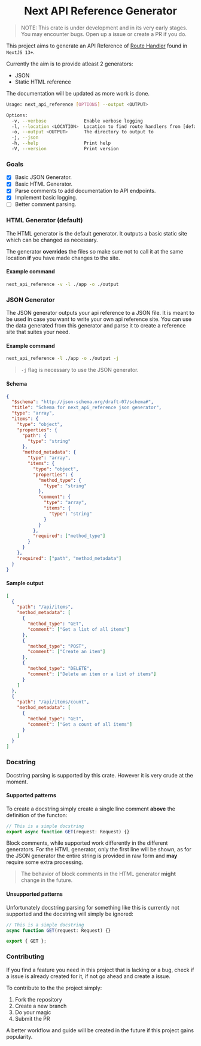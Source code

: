 <h1 align="center"> Next API Reference Generator </h1>

> NOTE: This crate is under development and in its very early stages. You may encounter bugs. Open up a issue or create a PR if you do.

This project aims to generate an API Reference of [Route Handler] found in `NextJS 13+`.

Currently the aim is to provide atleast 2 generators:

- JSON
- Static HTML reference

The documentation will be updated as more work is done.

```sh
Usage: next_api_reference [OPTIONS] --output <OUTPUT>

Options:
  -v, --verbose              Enable verbose logging
  -l, --location <LOCATION>  Location to find route handlers from [default: ./]
  -o, --output <OUTPUT>      The directory to output to
  -j, --json
  -h, --help                 Print help
  -V, --version              Print version
```

### Goals

- [x] Basic JSON Generator.
- [x] Basic HTML Generator.
- [x] Parse comments to add documentation to API endpoints.
- [x] Implement basic logging.
- [ ] Better comment parsing.

### HTML Generator (default)

The HTML generator is the default generator. It outputs a basic static site which can be changed as necessary.

The generator **overrides** the files so make sure not to call it at the same location **if** you have made changes to the site.

#### Example command

```sh
next_api_reference -v -l ./app -o ./output
```

### JSON Generator

The JSON generator outputs your api reference to a JSON file. It is meant to be used in case you want to write your own api reference site. You can use the data generated from this generator and parse it to create a reference site that suites your need.

#### Example command

```sh
next_api_reference -l ./app -o ./output -j
```

> `-j` flag is necessary to use the JSON generator.

#### Schema

```json
{
  "$schema": "http://json-schema.org/draft-07/schema#",
  "title": "Schema for next_api_reference json generator",
  "type": "array",
  "items": {
    "type": "object",
    "properties": {
      "path": {
        "type": "string"
      },
      "method_metadata": {
        "type": "array",
        "items": {
          "type": "object",
          "properties": {
            "method_type": {
              "type": "string"
            },
            "comment": {
              "type": "array",
              "items": {
                "type": "string"
              }
            }
          },
          "required": ["method_type"]
        }
      }
    },
    "required": ["path", "method_metadata"]
  }
}
```

#### Sample output

```json
[
  {
    "path": "/api/items",
    "method_metadata": [
      {
        "method_type": "GET",
        "comment": ["Get a list of all items"]
      },
      {
        "method_type": "POST",
        "comment": ["Create an item"]
      },
      {
        "method_type": "DELETE",
        "comment": ["Delete an item or a list of items"]
      }
    ]
  },
  {
    "path": "/api/items/count",
    "method_metadata": [
      {
        "method_type": "GET",
        "comment": ["Get a count of all items"]
      }
    ]
  }
]
```

### Docstring

Docstring parsing is supported by this crate. However it is very crude at the moment.

#### Supported patterns

To create a docstring simply create a single line comment **above** the definition of the functon:

```ts
// This is a simple docstring
export async function GET(request: Request) {}
```

Block comments, while supported work differently in the different generators. For the HTML generator, only the first line will be shown, as for the JSON generator the entire string is provided in raw form and **may** require some extra processing.

> The behavior of block comments in the HTML generator **might** change in the future.

#### Unsupported patterns

Unfortunately docstring parsing for something like this is currently not supported and the docstring will simply be ignored:

```ts
// This is a simple docstring
async function GET(request: Request) {}

export { GET };
```

### Contributing

If you find a feature you need in this project that is lacking or a bug, check if a issue is already created for it, if not go ahead and create a issue.

To contribute to the the project simply:

1. Fork the repository
2. Create a new branch
3. Do your magic
4. Submit the PR

A better workflow and guide will be created in the future if this project gains popularity.

[Route Handler]: https://nextjs.org/docs/app/building-your-application/routing/route-handlers
